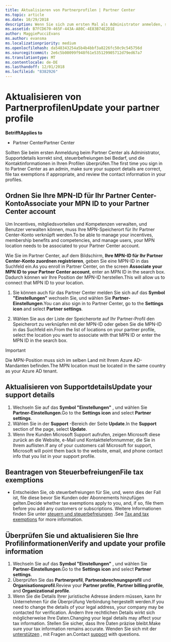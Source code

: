 ```yaml
---
title: Aktualisieren von Partnerprofilen | Partner Center
ms.topic: article
ms.date: 10/29/2018
description: Wenn Sie sich zum ersten Mal als Administrator anmelden, sollten Sie überprüfen, ob die Supportdetails korrekt sind, Steuerbefreiungen beantragen, wenn zutreffend, und die Kontaktinformationen in Ihren Profilen überprüfen.
ms.assetid: B7FCD670-465F-443A-A80C-4E83B74E2D1E
author: MaggiePucciEvans
ms.author: evansma
ms.localizationpriority: medium
ms.openlocfilehash: da548343254a5b4b4bbf3a8226fc50c9c545756d
ms.sourcegitcommit: 2e6c5b00099f948f61e535129905712d79ed67a7
ms.translationtype: MT
ms.contentlocale: de-DE
ms.lasthandoff: 12/01/2018
ms.locfileid: "8382926"
---
```

# <a name="update-your-partner-profile"></a><span data-ttu-id="20952-103">Aktualisieren von Partnerprofilen</span><span class="sxs-lookup"><span data-stu-id="20952-103">Update your partner profile</span></span>

**<span data-ttu-id="20952-104">Betrifft</span><span class="sxs-lookup"><span data-stu-id="20952-104">Applies to</span></span>**

- <span data-ttu-id="20952-105">Partner Center</span><span class="sxs-lookup"><span data-stu-id="20952-105">Partner Center</span></span>

<span data-ttu-id="20952-106">Sollten Sie beim ersten Anmeldung beim Partner Center als Administrator, Supportdetails korrekt sind, steuerbefreiungen bei Bedarf, und die Kontaktinformationen in Ihren Profilen überprüfen.</span><span class="sxs-lookup"><span data-stu-id="20952-106">The first time you sign in to Partner Center as an admin, make sure your support details are correct, file tax exemptions if appropriate, and review the contact information in your profiles.</span></span>

## <a name="associate-your-mpn-id-to-your-partner-center-account"></a><span data-ttu-id="20952-107">Ordnen Sie Ihre MPN-ID für Ihr Partner Center-Konto</span><span class="sxs-lookup"><span data-stu-id="20952-107">Associate your MPN ID to your Partner Center account</span></span>

<span data-ttu-id="20952-108">Um Incentives, mitgliedsvorteilen und Kompetenzen verwalten, und Benutzer verwalten können, muss Ihre MPN-Speicherort für Ihr Partner Center-Konto verknüpft werden.</span><span class="sxs-lookup"><span data-stu-id="20952-108">To be able to manage your incentives, membership benefits and competencies, and manage users, your MPN location needs to be associated to your Partner Center account.</span></span>

<span data-ttu-id="20952-109">Wie Sie im Partner Center, auf dem Bildschirm, **Ihre MPN-ID für Ihr Partner Center-Konto zuordnen registrieren**, geben Sie eine MPN-ID in das Suchfeld ein.</span><span class="sxs-lookup"><span data-stu-id="20952-109">As you enroll in Partner Center, on the screen **Associate your MPN ID to your Partner Center account**, enter an MPN ID in the search box.</span></span> <span data-ttu-id="20952-110">Dadurch können wir Ihre Position der MPN-ID herstellen.</span><span class="sxs-lookup"><span data-stu-id="20952-110">This will allow us to connect that MPN ID to your location.</span></span>

1. <span data-ttu-id="20952-111">Sie können auch für das Partner Center melden Sie sich auf das **Symbol "Einstellungen"** wechseln Sie, und wählen Sie **Partner-Einstellungen**.</span><span class="sxs-lookup"><span data-stu-id="20952-111">You can also sign in to Partner Center, go to the **Settings icon** and select **Partner settings**.</span></span>

2. <span data-ttu-id="20952-112">Wählen Sie aus der Liste der Speicherorte auf Ihr Partner-Profil den Speicherort zu verknüpfen mit der MPN-ID oder geben Sie die MPN-ID in das Suchfeld ein.</span><span class="sxs-lookup"><span data-stu-id="20952-112">From the list of locations on your partner profile, select the location you want to associate with that MPN ID or enter the MPN ID in the search box.</span></span>

>[!IMPORTANT]
><span data-ttu-id="20952-113">Die MPN-Position muss sich im selben Land mit Ihrem Azure AD-Mandanten befinden.</span><span class="sxs-lookup"><span data-stu-id="20952-113">The MPN location must be located in the same country as your Azure AD tenant.</span></span>

## <a name="update-your-support-details"></a><span data-ttu-id="20952-114">Aktualisieren von Supportdetails</span><span class="sxs-lookup"><span data-stu-id="20952-114">Update your support details</span></span>

1. <span data-ttu-id="20952-115">Wechseln Sie auf das **Symbol "Einstellungen"** , und wählen Sie **Partner-Einstellungen**.</span><span class="sxs-lookup"><span data-stu-id="20952-115">Go to the **Settings icon** and select **Partner settings**.</span></span>
2. <span data-ttu-id="20952-116">Wählen Sie in der **Support** -Bereich der Seite **Update**.</span><span class="sxs-lookup"><span data-stu-id="20952-116">In the **Support** section of the page, select **Update**.</span></span>
3. <span data-ttu-id="20952-117">Wenn Ihre Kunden Microsoft Support aufrufen, zeigen Microsoft diese zurück an die Website, e-Mail und Kontakttelefonnummer, die Sie in Ihrem auflisten.</span><span class="sxs-lookup"><span data-stu-id="20952-117">If any of your customers call Microsoft for support, Microsoft will point them back to the website, email, and phone contact info that you list in your support profile.</span></span>

## <a name="file-tax-exemptions"></a><span data-ttu-id="20952-118">Beantragen von Steuerbefreiungen</span><span class="sxs-lookup"><span data-stu-id="20952-118">File tax exemptions</span></span>

- <span data-ttu-id="20952-119">Entscheiden Sie, ob steuerbefreiungen für Sie, und, wenn dies der Fall ist, file diese bevor Sie Kunden oder Abonnements hinzufügen gelten.</span><span class="sxs-lookup"><span data-stu-id="20952-119">Decide whether tax exemptions apply to you, and, if so, file them before you add any customers or subscriptions.</span></span> <span data-ttu-id="20952-120">Weitere Informationen finden Sie unter [steuern und steuerbefreiungen](tax-and-tax-exemptions.md) .</span><span class="sxs-lookup"><span data-stu-id="20952-120">See [Tax and tax exemptions](tax-and-tax-exemptions.md) for more information.</span></span>

## <a name="verify-and-update-your-profile-information"></a><span data-ttu-id="20952-121">Überprüfen Sie und aktualisieren Sie Ihre Profilinformationen</span><span class="sxs-lookup"><span data-stu-id="20952-121">Verify and update your profile information</span></span>

1. <span data-ttu-id="20952-122">Wechseln Sie auf das **Symbol "Einstellungen"** , und wählen Sie **Partner-Einstellungen**.</span><span class="sxs-lookup"><span data-stu-id="20952-122">Go to the **Settings icon** and select **Partner settings**.</span></span>
1. <span data-ttu-id="20952-123">Überprüfen Sie das **Partnerprofil**, **Partnerabrechnungsprofil** und **Organisationsprofil**.</span><span class="sxs-lookup"><span data-stu-id="20952-123">Review your **Partner profile**, **Partner billing profile**, and **Organizational profile**.</span></span>
1. <span data-ttu-id="20952-124">Wenn Sie die Details Ihrer juristische Adresse ändern müssen, kann Ihr Unternehmen für die Überprüfung Verbindung hergestellt werden.</span><span class="sxs-lookup"><span data-stu-id="20952-124">If you need to change the details of your legal address, your company may be contacted for verification.</span></span> <span data-ttu-id="20952-125">Ändern Ihre rechtlichen Details wirkt sich möglicherweise Ihre Daten.</span><span class="sxs-lookup"><span data-stu-id="20952-125">Changing your legal details may affect your tax information.</span></span> <span data-ttu-id="20952-126">Stellen Sie sicher, dass Ihre Daten präzise bleibt.</span><span class="sxs-lookup"><span data-stu-id="20952-126">Make sure your tax information remains accurate.</span></span> <span data-ttu-id="20952-127">Wenden Sie sich mit der [unterstützen](https://partner.microsoft.com/support/contact-support) , mit Fragen an.</span><span class="sxs-lookup"><span data-stu-id="20952-127">Contact [support](https://partner.microsoft.com/support/contact-support) with questions.</span></span>